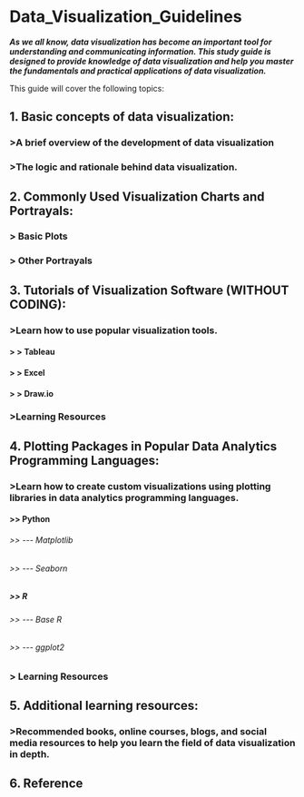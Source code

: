 # Data_Visualization_Guidelines
***As we all know, data visualization has become an important tool for understanding and communicating information. This study guide is designed to provide knowledge of data visualization and help you master the fundamentals and practical applications of data visualization.***

This guide will cover the following topics:

## 1. Basic concepts of data visualization:

### >A brief overview of the development of data visualization
### >The logic and rationale behind data visualization.

## 2. Commonly Used Visualization Charts and Portrayals:
### > Basic Plots

### > Other Portrayals

## 3. Tutorials of Visualization Software (WITHOUT CODING):

### >Learn how to use popular visualization tools.
#### > > Tableau
#### > > Excel
#### > > Draw.io
### >Learning Resources

## 4. Plotting Packages in Popular Data Analytics Programming Languages:

### >Learn how to create custom visualizations using plotting libraries in data analytics programming languages.
#### >> Python
###### >> --- Matplotlib
###### >> --- Seaborn
##### >> R
###### >> --- Base R
###### >> --- ggplot2
### > Learning Resources

## 5. Additional learning resources:

### >Recommended books, online courses, blogs, and social media resources to help you learn the field of data visualization in depth.
## 6. Reference
